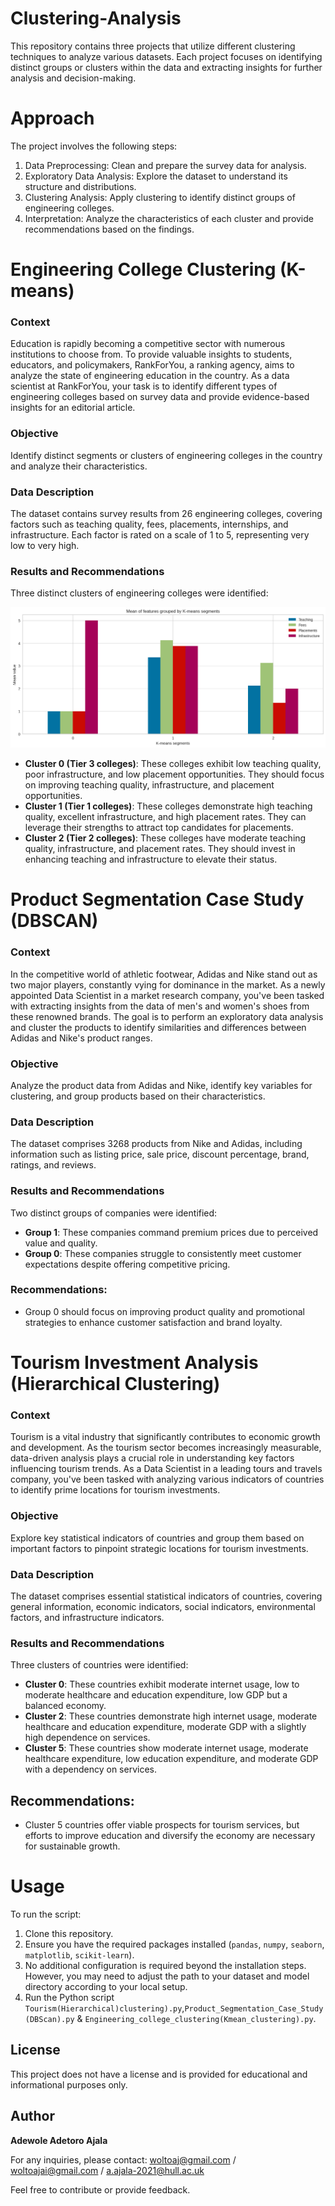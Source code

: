 # Clustering-Analysis
This repository contains three projects that utilize different clustering techniques to analyze various datasets. Each project focuses on identifying distinct groups or clusters within the data and extracting insights for further analysis and decision-making.

# Approach

The project involves the following steps:
1. Data Preprocessing: Clean and prepare the survey data for analysis.
2. Exploratory Data Analysis: Explore the dataset to understand its structure and distributions.
3. Clustering Analysis: Apply clustering to identify distinct groups of engineering colleges.
4. Interpretation: Analyze the characteristics of each cluster and provide recommendations based on the findings.
   

# Engineering College Clustering (K-means)

### Context
Education is rapidly becoming a competitive sector with numerous institutions to choose from. To provide valuable insights to students, educators, and policymakers, RankForYou, a ranking agency, aims to analyze the state of engineering education in the country. As a data scientist at RankForYou, your task is to identify different types of engineering colleges based on survey data and provide evidence-based insights for an editorial article.

### Objective
Identify distinct segments or clusters of engineering colleges in the country and analyze their characteristics.

### Data Description
The dataset contains survey results from 26 engineering colleges, covering factors such as teaching quality, fees, placements, internships, and infrastructure. Each factor is rated on a scale of 1 to 5, representing very low to very high.

### Results and Recommendations
Three distinct clusters of engineering colleges were identified:

![Engineering College Clusters](https://github.com/adewoleaj/Clustering-Analysis/blob/main/Engineering%20college%20clusters.png?raw=true)


- **Cluster 0 (Tier 3 colleges)**: These colleges exhibit low teaching quality, poor infrastructure, and low placement opportunities. They should focus on improving teaching quality, infrastructure, and placement opportunities.
- **Cluster 1 (Tier 1 colleges)**: These colleges demonstrate high teaching quality, excellent infrastructure, and high placement rates. They can leverage their strengths to attract top candidates for placements.
- **Cluster 2 (Tier 2 colleges)**: These colleges have moderate teaching quality, infrastructure, and placement rates. They should invest in enhancing teaching and infrastructure to elevate their status.


# Product Segmentation Case Study (DBSCAN)

### Context
In the competitive world of athletic footwear, Adidas and Nike stand out as two major players, constantly vying for dominance in the market. As a newly appointed Data Scientist in a market research company, you've been tasked with extracting insights from the data of men's and women's shoes from these renowned brands. The goal is to perform an exploratory data analysis and cluster the products to identify similarities and differences between Adidas and Nike's product ranges.

### Objective
Analyze the product data from Adidas and Nike, identify key variables for clustering, and group products based on their characteristics.

### Data Description
The dataset comprises 3268 products from Nike and Adidas, including information such as listing price, sale price, discount percentage, brand, ratings, and reviews.

### Results and Recommendations
Two distinct groups of companies were identified:
- **Group 1**: These companies command premium prices due to perceived value and quality.
- **Group 0**: These companies struggle to consistently meet customer expectations despite offering competitive pricing.

### Recommendations:
- Group 0 should focus on improving product quality and promotional strategies to enhance customer satisfaction and brand loyalty.



# Tourism Investment Analysis (Hierarchical Clustering)

### Context
Tourism is a vital industry that significantly contributes to economic growth and development. As the tourism sector becomes increasingly measurable, data-driven analysis plays a crucial role in understanding key factors influencing tourism trends. As a Data Scientist in a leading tours and travels company, you've been tasked with analyzing various indicators of countries to identify prime locations for tourism investments.

### Objective
Explore key statistical indicators of countries and group them based on important factors to pinpoint strategic locations for tourism investments.

### Data Description
The dataset comprises essential statistical indicators of countries, covering general information, economic indicators, social indicators, environmental factors, and infrastructure indicators.

### Results and Recommendations
Three clusters of countries were identified:
- **Cluster 0**: These countries exhibit moderate internet usage, low to moderate healthcare and education expenditure, low GDP but a balanced economy.
- **Cluster 2**: These countries demonstrate high internet usage, moderate healthcare and education expenditure, moderate GDP with a slightly high dependence on services.
- **Cluster 5**: These countries show moderate internet usage, moderate healthcare expenditure, low education expenditure, and moderate GDP with a dependency on services.

## Recommendations:
- Cluster 5 countries offer viable prospects for tourism services, but efforts to improve education and diversify the economy are necessary for sustainable growth.

# Usage

To run the script:
1. Clone this repository.
2. Ensure you have the required packages installed (`pandas`, `numpy`, `seaborn`, `matplotlib`, `scikit-learn`).
3. No additional configuration is required beyond the installation steps. However, you may need to adjust the path to your dataset and model directory according to your local setup.
4. Run the Python script `Tourism(Hierarchical)clustering).py`,`Product_Segmentation_Case_Study(DBScan).py` & `Engineering_college_clustering(Kmean_clustering).py`.

## License

This project does not have a license and is provided for educational and informational purposes only.

## Author

**Adewole Adetoro Ajala**

For any inquiries, please contact: woltoaj@gmail.com / woltoajai@gmail.com / a.ajala-2021@hull.ac.uk

Feel free to contribute or provide feedback.
